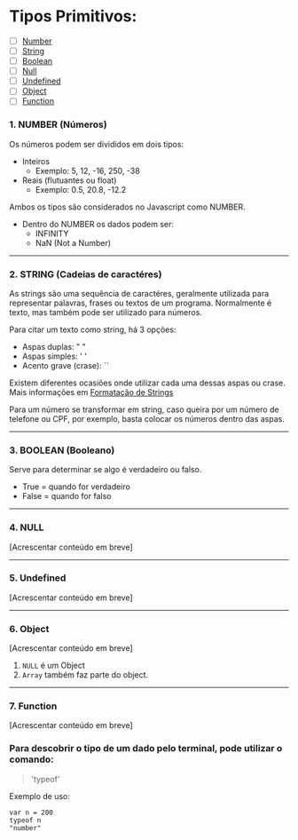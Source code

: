 # Tipos Primitivos:

- [ ] [Number](#NUMBER-(Números))
- [ ] [String](#STRING-(Cadeias-de-caractéres))
- [ ] [Boolean](#BOOLEAN-(Booleano))
- [ ] [Null](#null)
- [ ] [Undefined](#Undefined)
- [ ] [Object](#Object)
- [ ] [Function](#Function)

### 1. NUMBER (Números)

Os números podem ser divididos em dois tipos:

- Inteiros
    - Exemplo: 5, 12, -16, 250, -38
- Reais (flutuantes ou float)
    - Exemplo: 0.5, 20.8, -12.2

Ambos os tipos são considerados no Javascript como NUMBER.

- Dentro do NUMBER os dados podem ser:
    - INFINITY 
    - NaN (Not a Number)
______________________________________________

### 2. STRING (Cadeias de caractéres)

As strings são uma sequência de caractéres, geralmente utilizada para representar palavras, frases ou textos de um programa. Normalmente é texto, mas também pode ser utilizado para números.

Para citar um texto como string, há 3 opções:

- Aspas duplas: " "
- Aspas simples: ' '
- Acento grave (crase): ``

Existem diferentes ocasiões onde utilizar cada uma dessas aspas ou crase. Mais informações em [Formatação de Strings](https://github.com/juninhogomes/CursoJS/tree/master/Coment%C3%A1rios%20e%20anota%C3%A7%C3%B5es/Strings)

Para um número se transformar em string, caso queira por um número de telefone ou CPF, por exemplo, basta colocar os números dentro das aspas.
______________________________________________

### 3. BOOLEAN (Booleano)

Serve para determinar se algo é verdadeiro ou falso.

- True = quando for verdadeiro
- False = quando for falso
______________________________________________

### 4. NULL

[Acrescentar conteúdo em breve]
______________________________________________

### 5. Undefined

[Acrescentar conteúdo em breve]
______________________________________________

### 6. Object

[Acrescentar conteúdo em breve]

1. `NULL` é um Object
2. `Array` também faz parte do object. 

______________________________________________

### 7. Function

[Acrescentar conteúdo em breve]


### Para descobrir o tipo de um dado pelo terminal, pode utilizar o comando:

> 'typeof'

Exemplo de uso:

```
var n = 200
typeof n
"number"

```

